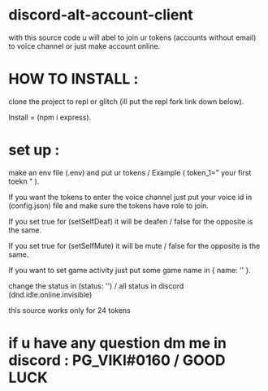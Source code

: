 # discord-alt-account-client
with this source code u will abel to join ur tokens (accounts without email) to voice channel or just make account online.

# HOW TO INSTALL :
 clone the project to repl or glitch (ill put the repl fork link down below).

 Install = (npm i express).

# set up : 
 make an env file (.env) and put ur tokens / Example ( token_1=" your first toekn " ).

 If you want the tokens to enter the voice channel just put your voice id in (config.json) file and make sure the tokens have role to join.

 If you set true for (setSelfDeaf) it will be deafen / false for the opposite is the same.
 
 If you set true for (setSelfMute) it will be mute / false for the opposite is the same.
 
 If you want to set game activity just put some game name in { name: '' }.
 
 change the status in (status: '') / all status in discord (dnd.idle.online.invisible) 
 
 this source works only for 24 tokens
 
# if u have any question dm me in discord : PG_VIKI#0160 / GOOD LUCK
